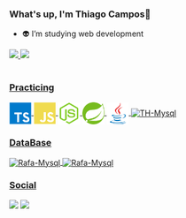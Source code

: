 ### What's up, I'm Thiago Campos👋
- 👽 I’m studying web development
<div>
  <a href="https://github.com/thfields">
  <img height="160em" src="https://github-readme-stats.vercel.app/api?username=thfields&show_icons=true&theme=blue-green&include_all_commits=true&count_private=true"/>
  <img height="160em" src="https://github-readme-stats.vercel.app/api/top-langs/?username=thfields&layout=compact&langs_count=7&theme=blue-green"/>
</div>
<div style="display: inline_block"><br>

  ### Practicing  
  <img align="center" alt="TH-CSS" height="40" width="40" src="https://raw.githubusercontent.com/devicons/devicon/master/icons/typescript/typescript-original.svg">
  <img align="center" alt="TH-Js" height="40" width="40" src="https://raw.githubusercontent.com/devicons/devicon/master/icons/javascript/javascript-plain.svg">
  <img align="center" alt="TH-HTML" height="40" width="40" src="https://raw.githubusercontent.com/devicons/devicon/master/icons/nodejs/nodejs-original.svg">
  <img align="center" alt="TH-HTML" height="40" width="40" src="https://raw.githubusercontent.com/devicons/devicon/master/icons/spring/spring-original.svg">
  <img align="center" alt="TH-CSS" height="40" width="40" src="https://raw.githubusercontent.com/devicons/devicon/master/icons/java/java-original.svg">
  <img align="center" alt="TH-Mysql" height="40" width="40" src="https://cdn.jsdelivr.net/gh/devicons/devicon/icons/python/python-original.svg">
  
  ### DataBase
<div>
  <img align="center" alt="Rafa-Mysql" 
       src="https://img.shields.io/badge/MySQL-005C84?style=for-the-badge&logo=mysql&logoColor=white">  
  <img align="center" alt="Rafa-Mysql" 
       src="https://img.shields.io/badge/Microsoft%20SQL%20Server-CC2927?style=for-the-badge&logo=microsoft%20sql%20server&logoColor=white">
</div>
 
  ### Social
<div>
    <a href = "mailto:thfields97@gmail.com"><img src="https://img.shields.io/badge/Gmail-D14836?style=for-the-badge&logo=gmail&logoColor=white" target="_blank"></a>
   <a href="https://www.linkedin.com/in/thiagocampos97/" target="_blank"><img src="https://img.shields.io/badge/-LinkedIn-%230077B5?style=for-the-badge&logo=linkedin&logoColor=white" target="_blank"></a> 
</div>
